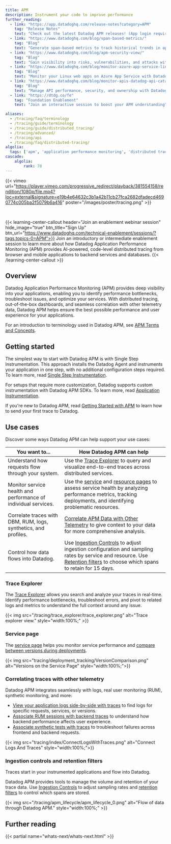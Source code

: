 ```yaml
---
title: APM
description: Instrument your code to improve performance
further_reading:
  - link: "https://app.datadoghq.com/release-notes?category=APM"
    tag: "Release Notes"
    text: "Check out the latest Datadog APM releases! (App login required)"
  - link: "https://www.datadoghq.com/blog/span-based-metrics/"
    tag: "Blog"
    text: "Generate span-based metrics to track historical trends in application performance"
  - link: "https://www.datadoghq.com/blog/apm-security-view/"
    tag: "Blog"
    text: "Gain visibility into risks, vulnerabilities, and attacks with APM Security View"
  - link: "https://www.datadoghq.com/blog/monitor-azure-app-service-linux/"
    tag: "Blog"
    text: "Monitor your Linux web apps on Azure App Service with Datadog"
  - link: "https://www.datadoghq.com/blog/monitor-apis-datadog-api-catalog/"
    tag: "Blog"
    text: "Manage API performance, security, and ownership with Datadog API Catalog"
  - link: "https://dtdg.co/fe"
    tag: "Foundation Enablement"
    text: "Join an interactive session to boost your APM understanding"

aliases:
  - /tracing/faq/terminology
  - /tracing/guide/terminology
  - /tracing/guide/distributed_tracing/
  - /tracing/advanced/
  - /tracing/api
  - /tracing/faq/distributed-tracing/
algolia:
  tags: ['apm', 'application performance monitoring', 'distributed tracing']
cascade:
    algolia:
        rank: 70
---
```


{{< vimeo url="https://player.vimeo.com/progressive_redirect/playback/381554158/rendition/1080p/file.mp4?loc=external&signature=e19b4e64632c3b1a42b11cb27fca2682dfadecd4690774c005ba2f5079b6a416" poster="/images/poster/tracing.png" >}}

</br>


{{< learning-center-callout header="Join an enablement webinar session" hide_image="true" btn_title="Sign Up" btn_url="https://www.datadoghq.com/technical-enablement/sessions/?tags.topics-0=APM">}}
  Join an introductory or intermediate enablement session to learn more about how Datadog Application Performance Monitoring (APM) provides AI-powered, code-level distributed tracing from browser and mobile applications to backend services and databases. 
{{< /learning-center-callout >}}

## Overview

Datadog Application Performance Monitoring (APM) provides deep visibility into your applications, enabling you to identify performance bottlenecks, troubleshoot issues, and optimize your services. With distributed tracing, out-of-the-box dashboards, and seamless correlation with other telemetry data, Datadog APM helps ensure the best possible performance and user experience for your applications.

For an introduction to terminology used in Datadog APM, see [APM Terms and Concepts][1].

## Getting started

The simplest way to start with Datadog APM is with Single Step Instrumentation. This approach installs the Datadog Agent and instruments your application in one step, with no additional configuration steps required. To learn more, read [Single Step Instrumentation][27].

For setups that require more customization, Datadog supports custom instrumentation with Datadog APM SDKs. To learn more, read [Application Instrumentation][2].

<div class="alert alert-info">If you're new to Datadog APM, read <a href="https://docs.datadoghq.com/getting_started/tracing/">Getting Started with APM</a> to learn how to send your first trace to Datadog.</div>

## Use cases

Discover some ways Datadog APM can help support your use cases:

| You want to...| How Datadog APM can help |
| ----------- | ----------- |
| Understand how requests flow through your system. | Use the [Trace Explorer][21] to query and visualize end-to-end traces across distributed services. |
| Monitor service health and performance of individual services. | Use the [service][26] and [resource pages][28] to assess service health by analyzing performance metrics, tracking deployments, and identifying problematic resources. |
| Correlate traces with DBM, RUM, logs, synthetics, and profiles. | [Correlate APM Data with Other Telemetry][20] to give context to your data for more comprehensive analysis. |
| Control how data flows into Datadog. | Use [Ingestion Controls][6] to adjust ingestion configuration and sampling rates by service and resource. Use [Retention filters][7] to choose which spans to retain for 15 days. |

### Trace Explorer

The [Trace Explorer][21] allows you search and analyze your traces in real-time. Identify performance bottlenecks, troubleshoot errors, and pivot to related logs and metrics to understand the full context around any issue.

{{< img src="/tracing/trace_explorer/trace_explorer.png" alt="Trace explorer view." style="width:100%;" >}}

### Service page

The [service page][26] helps you monitor service performance and [compare between versions during deployments][15].

{{< img src="tracing/deployment_tracking/VersionComparison.png" alt="Versions on the Service Page" style="width:100%;">}}

### Correlating traces with other telemetry

Datadog APM integrates seamlessly with logs, real user monitoring (RUM), synthetic monitoring, and more:

- [View your application logs side-by-side with traces][9] to find logs for specific requests, services, or versions.
- [Associate RUM sessions with backend traces][10] to understand how backend performance affects user experience.
- [Associate synthetic tests with traces][11] to troubleshoot failures across frontend and backend requests.

{{< img src="tracing/index/ConnectLogsWithTraces.png" alt="Connect Logs And Traces" style="width:100%;">}}

### Ingestion controls and retention filters

Traces start in your instrumented applications and flow into Datadog.

Datadog APM provides tools to manage the volume and retention of your trace data. Use [Ingestion Controls][6] to adjust sampling rates and [retention filters][7] to control which spans are stored.

{{< img src="/tracing/apm_lifecycle/apm_lifecycle_0.png" alt="Flow of data through Datadog APM." style="width:100%;" >}}

## Further reading

{{< partial name="whats-next/whats-next.html" >}}

[1]: /tracing/glossary/
[2]: /tracing/trace_collection/
[3]: /tracing/trace_collection/proxy_setup/
[4]: /serverless/distributed_tracing
[5]: /tracing/trace_collection/otel_instrumentation/
[6]: /tracing/trace_pipeline/ingestion_controls/
[7]: /tracing/trace_pipeline/trace_retention/#retention-filters
[8]: /tracing/trace_pipeline/generate_metrics/
[9]: /tracing/other_telemetry/connect_logs_and_traces/
[10]: /real_user_monitoring/platform/connect_rum_and_traces
[11]: /synthetics/apm/
[12]: /tracing/trace_explorer/#live-search-for-15-minutes
[13]: /tracing/services/services_map/
[14]: /tracing/services/service_page/
[15]: /tracing/services/deployment_tracking/
[16]: /profiler/
[17]: /tracing/trace_collection/automatic_instrumentation/
[18]: /tracing/trace_collection/custom_instrumentation/
[19]: /tracing/metrics/
[20]: /tracing/other_telemetry/
[21]: /tracing/trace_explorer/
[22]: /tracing/trace_collection/automatic_instrumentation/single-step-apm/
[23]: /agent/
[24]: /tracing/metrics/metrics_namespace/
[25]: /tracing/metrics/runtime_metrics/
[26]: /tracing/services/service_page/
[27]: /tracing/trace_collection/single-step-apm/
[28]: /tracing/services/resource_page/
